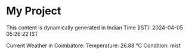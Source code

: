 # My Project

This content is dynamically generated in Indian Time (IST): 2024-04-05 05:26:22 IST


Current Weather in Coimbatore:
Temperature: 26.88 °C
Condition: mist
